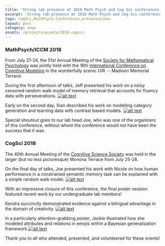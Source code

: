 ```yaml
---
title: 'Strong lab presence at 2018 Math Psych and Cog Sci conferences!'
excerpt: 'Strong lab presence at 2018 Math Psych and Cog Sci conferences!'
tags: CogSci,MathPsych,Conferences,presentations
layout: post
category: news
assets: /projects/assets/2018-cogsci
---
```


### MathPsych/ICCM 2018 ###

From July 21-24, the 51st Annual Meeting of the
[Society for Mathematical Psychology](http://www.mathpsych.org/) was jointly
held with the 16th
[International Conference on Cognitive Modeling](https://iccm-conference.github.io/)
in the wonderfully scenic UW -- Madison Memorial Terrace. 

During the first afternoon of talks, Jeff presented his work on a noisy censored
random walk model of memory retrieval that accounts for fluency data with
perseverations. [![alt text]( {{page.assets}}/jeff.jpg
)]({{page.assets}}/jeff.jpg)

Early on the second day, Xian described his work on modelling category
generation and learning data with contrast based models. [![alt text](
{{page.assets}}/Xian.jpg )]({{page.assets}}/Xian.jpg)

Special shoutout goes to our lab head Joe, who was one of the organizers of this
conference, without whom the conference would not have been the success that it was.

### CogSci 2018 ###

The 40th Annual Meeting of the
[Cognitive Science Society](http://www.cognitivesciencesociety.org/) was held in
the larger (but no less picturesque) Monona Terrace from July 25-28.

On the final day of talks, Joe presented his work with Nicole on how human
performance in a constrained semantic memory task can be explained with a simple
random walk model. [![alt text](
{{page.assets}}/joe.jpg)]({{page.assets}}/joe.jpg)

With an impressive closure of this conference, the final poster session featured
recent work by our undergraduate lab members! 

Kendra succinctly demonstrated evidence against a bilingual advantage in the
domain of creativity. [![alt text](
{{page.assets}}/kendra.jpg)]({{page.assets}}/kendra.jpg)

In a particularly attention-grabbing poster, Jackie illustrated how she modeled
attributes and relations in emojis within a Bayesian generalization
framework.[![alt text]( {{page.assets}}/jackie.jpg)]({{page.assets}}/jackie.jpg)

Thank you to all who attended, presented, and volunteered for these events! 
